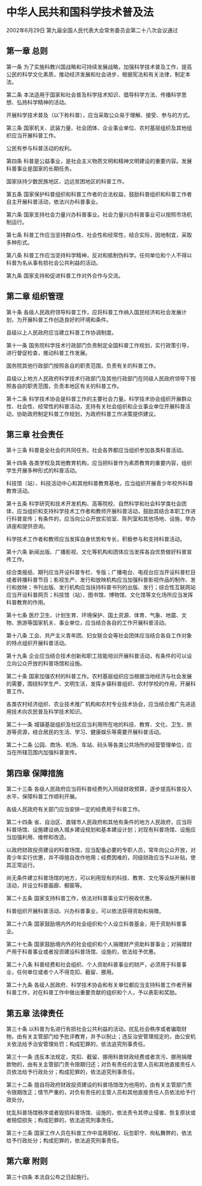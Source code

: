 # 中华人民共和国科学技术普及法

2002年6月29日 第九届全国人民代表大会常务委员会第二十八次会议通过



## 第一章 总则

第一条 为了实施科教兴国战略和可持续发展战略，加强科学技术普及工作，提高公民的科学文化素质，推动经济发展和社会进步，根据宪法和有关法律，制定本法。

第二条 本法适用于国家和社会普及科学技术知识、倡导科学方法、传播科学思想、弘扬科学精神的活动。

开展科学技术普及（以下称科普），应当采取公众易于理解、接受、参与的方式。

第三条 国家机关、武装力量、社会团体、企业事业单位、农村基层组织及其他组织应当开展科普工作。

公民有参与科普活动的权利。

第四条 科普是公益事业，是社会主义物质文明和精神文明建设的重要内容。发展科普事业是国家的长期任务。

国家扶持少数民族地区、边远贫困地区的科普工作。

第五条 国家保护科普组织和科普工作者的合法权益，鼓励科普组织和科普工作者自主开展科普活动，依法兴办科普事业。

第六条 国家支持社会力量兴办科普事业。社会力量兴办科普事业可以按照市场机制运行。

第七条 科普工作应当坚持群众性、社会性和经常性，结合实际，因地制宜，采取多种形式。

第八条 科普工作应当坚持科学精神，反对和抵制伪科学。任何单位和个人不得以科普为名从事有损社会公共利益的活动。

第九条 国家支持和促进科普工作对外合作与交流。

## 第二章 组织管理

第十条 各级人民政府领导科普工作，应将科普工作纳入国民经济和社会发展计划，为开展科普工作创造良好的环境和条件。

县级以上人民政府应当建立科普工作协调制度。

第十一条 国务院科学技术行政部门负责制定全国科普工作规划，实行政策引导，进行督促检查，推动科普工作发展。

国务院其他行政部门按照各自的职责范围，负责有关的科普工作。

县级以上地方人民政府科学技术行政部门及其他行政部门在同级人民政府领导下按照各自的职责范围，负责本地区有关的科普工作。

第十二条 科学技术协会是科普工作的主要社会力量。科学技术协会组织开展群众性、社会性、经常性的科普活动，支持有关社会组织和企业事业单位开展科普活动，协助政府制定科普工作规划，为政府科普工作决策提供建议。

## 第三章 社会责任

第十三条 科普是全社会的共同任务。社会各界都应当组织参加各类科普活动。

第十四条 各类学校及其他教育机构，应当把科普作为素质教育的重要内容，组织学生开展多种形式的科普活动。

科技馆（站）、科技活动中心和其他科普教育基地，应当组织开展青少年校外科普教育活动。

第十五条 科学研究和技术开发机构、高等院校、自然科学和社会科学类社会团体，应当组织和支持科学技术工作者和教师开展科普活动，鼓励其结合本职工作进行科普宣传；有条件的，应当向公众开放实验室、陈列室和其他场地、设施，举办讲座和提供咨询。

科学技术工作者和教师应当发挥自身优势和专长，积极参与和支持科普活动。

第十六条 新闻出版、广播影视、文化等机构和团体应当发挥各自优势做好科普宣传工作。

综合类报纸、期刊应当开设科普专栏、专版；广播电台、电视台应当开设科普栏目或者转播科普节目；影视生产、发行和放映机构应当加强科普影视作品的制作、发行和放映；书刊出版、发行机构应当扶持科普书刊的出版、发行；综合性互联网站应当开设科普网页；科技馆（站）、图书馆、博物馆、文化馆等文化场所应当发挥科普教育的作用。

第十七条 医疗卫生、计划生育、环境保护、国土资源、体育、气象、地震、文物、旅游等国家机关、事业单位，应当结合各自的工作开展科普活动。

第十八条 工会、共产主义青年团、妇女联合会等社会团体应当结合各自工作对象的特点组织开展科普活动。

第十九条 企业应当结合技术创新和职工技能培训开展科普活动，有条件的可以设立向公众开放的科普场馆和设施。

第二十条 国家加强农村的科普工作。农村基层组织应当根据当地经济与社会发展的需要，围绕科学生产、文明生活，发挥乡镇科普组织、农村学校的作用，开展科普工作。

各类农村经济组织、农业技术推广机构和农村专业技术协会，应当结合推广先进适用技术向农民普及科学技术知识。

第二十一条 城镇基层组织及社区应当利用所在地的科技、教育、文化、卫生、旅游等资源，结合居民的生活、学习、健康娱乐等需要开展科普活动。

第二十二条 公园、商场、机场、车站、码头等各类公共场所的经营管理单位，应当在所辖范围内加强科普宣传。

## 第四章 保障措施

第二十三条 各级人民政府应当将科普经费列入同级财政预算，逐步提高科普投入水平，保障科普工作顺利开展。

各级人民政府有关部门应当安排一定的经费用于科普工作。

第二十四条 省、自治区、直辖市人民政府和其他有条件的地方人民政府，应当将科普场馆、设施建设纳入城乡建设规划和基本建设计划；对现有科普场馆、设施应当加强利用、维修和改造。

以政府财政投资建设的科普场馆，应当配备必要的专职人员，常年向公众开放，对青少年实行优惠，并不得擅自改作他用；经费困难的，同级财政应当予以补贴，使其正常运行。

尚无条件建立科普场馆的地方，可以利用现有的科技、教育、文化等设施开展科普活动，并设立科普画廊、橱窗等。

第二十五条 国家支持科普工作，依法对科普事业实行税收优惠。

科普组织开展科普活动、兴办科普事业，可以依法获得资助和捐赠。

第二十六条 国家鼓励境内外的社会组织和个人设立科普基金，用于资助科普事业。

第二十七条 国家鼓励境内外的社会组织和个人捐赠财产资助科普事业；对捐赠财产用于科普事业或者投资建设科普场馆、设施的，依法给予优惠。

第二十八条 科普经费和社会组织、个人资助科普事业的财产，必须用于科普事业，任何单位或者个人不得克扣、截留、挪用。

第二十九条 各级人民政府、科学技术协会和有关单位都应当支持科普工作者开展科普工作，对在科普工作中做出重要贡献的组织和个人，予以表彰和奖励。

## 第五章 法律责任

第三十条 以科普为名进行有损社会公共利益的活动，扰乱社会秩序或者骗取财物，由有关主管部门给予批评教育，并予以制止；违反治安管理规定的，由公安机关依法给予治安管理处罚；构成犯罪的，依法追究刑事责任。

第三十一条 违反本法规定，克扣、截留、挪用科普财政经费或者贪污、挪用捐赠款物的，由有关主管部门责令限期归还；对负有责任的主管人员和其他直接责任人员依法给予行政处分；构成犯罪的，依法追究刑事责任。

第三十二条 擅自将政府财政投资建设的科普场馆改为他用的，由有关主管部门责令限期改正；情节严重的，对负有责任的主管人员和其他直接责任人员依法给予行政处分。

扰乱科普场馆秩序或者毁损科普场馆、设施的，依法责令其停止侵害、恢复原状或者赔偿损失；构成犯罪的，依法追究刑事责任。

第三十三条 国家工作人员在科普工作中滥用职权、玩忽职守、徇私舞弊的，依法给予行政处分；构成犯罪的，依法追究刑事责任。

## 第六章 附则

第三十四条 本法自公布之日起施行。